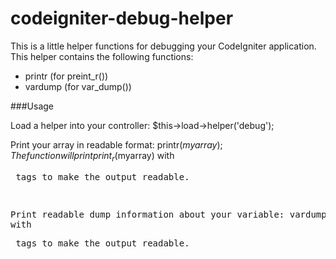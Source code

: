codeigniter-debug-helper
========================

This is a little helper functions for debugging your CodeIgniter application.
This helper contains the following functions:  
*   printr (for preint_r())
*   vardump (for var_dump())

###Usage

Load a helper into your controller:
		$this->load->helper('debug');

Print your array in readable format:
		printr($myarray);
The function will print print_r($myarray) with <pre> tags to make the output readable.

Print readable dump information about your variable:
		vardump($myvar);
The function will print vardump($myvar) with <pre> tags to make the output readable.